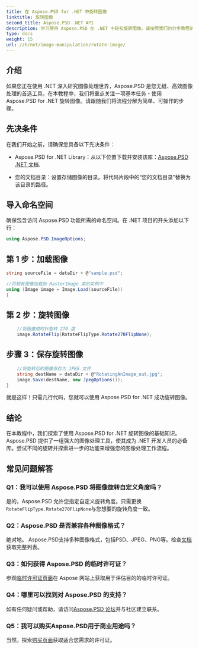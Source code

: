 ```yaml
---
title: 在 Aspose.PSD for .NET 中旋转图像
linktitle: 旋转图像
second_title: Aspose.PSD .NET API
description: 学习使用 Aspose.PSD 在 .NET 中轻松旋转图像。请按照我们的分步教程进行操作。
type: docs
weight: 15
url: /zh/net/image-manipulation/rotate-image/
---
```

## 介绍

如果您正在使用 .NET 深入研究图像处理世界，Aspose.PSD 是您无缝、高效图像处理的首选工具。在本教程中，我们将重点关注一项基本任务 - 使用 Aspose.PSD for .NET 旋转图像。请跟随我们将流程分解为简单、可操作的步骤。

## 先决条件

在我们开始之前，请确保您具备以下先决条件：

-  Aspose.PSD for .NET Library：从以下位置下载并安装该库：[Aspose.PSD .NET 文档](https://reference.aspose.com/psd/net/).

- 您的文档目录：设置存储图像的目录。将代码片段中的“您的文档目录”替换为该目录的路径。

## 导入命名空间

确保包含访问 Aspose.PSD 功能所需的命名空间。在 .NET 项目的开头添加以下行：

```csharp
using Aspose.PSD.ImageOptions;
```

## 第 1 步：加载图像

```csharp
string sourceFile = dataDir + @"sample.psd";

//将现有图像加载到 RasterImage 类的实例中
using (Image image = Image.Load(sourceFile))
{
```

## 第 2 步：旋转图像

```csharp
    //将图像顺时针旋转 270 度
    image.RotateFlip(RotateFlipType.Rotate270FlipNone);
```

## 步骤 3：保存旋转图像

```csharp
    //将旋转后的图像保存为 JPEG 文件
    string destName = dataDir + @"RotatingAnImage_out.jpg";
    image.Save(destName, new JpegOptions());
}
```

就是这样！只需几行代码，您就可以使用 Aspose.PSD for .NET 成功旋转图像。

## 结论

在本教程中，我们探索了使用 Aspose.PSD for .NET 旋转图像的基础知识。 Aspose.PSD 提供了一组强大的图像处理工具，使其成为 .NET 开发人员的必备库。尝试不同的旋转并探索进一步的功能来增强您的图像处理工作流程。

## 常见问题解答

### Q1：我可以使用 Aspose.PSD 将图像旋转自定义角度吗？

是的，Aspose.PSD 允许您指定自定义旋转角度。只需更换`RotateFlipType.Rotate270FlipNone`与您想要的旋转角度一致。

### Q2：Aspose.PSD 是否兼容各种图像格式？

绝对地。 Aspose.PSD支持多种图像格式，包括PSD、JPEG、PNG等。检查[文档](https://reference.aspose.com/psd/net/)获取完整列表。

### Q3：如何获得 Aspose.PSD 的临时许可证？

参观[临时许可证页面](https://purchase.aspose.com/temporary-license/)在 Aspose 网站上获取用于评估目的的临时许可证。

### Q4：哪里可以找到对 Aspose.PSD 的支持？

如有任何疑问或帮助，请访问[Aspose.PSD 论坛](https://forum.aspose.com/c/psd/34)并与社区建立联系。

### Q5：我可以购买Aspose.PSD用于商业用途吗？

当然。探索[购买页面](https://purchase.aspose.com/buy)获取适合您需求的许可证。